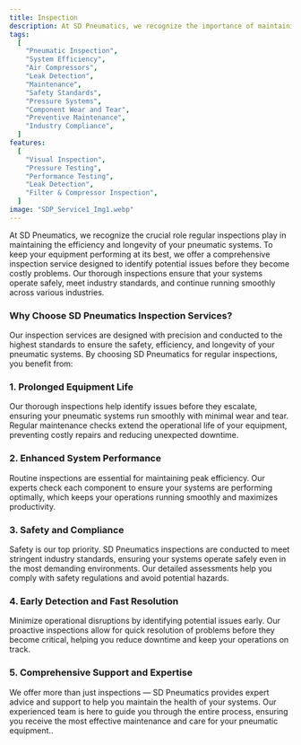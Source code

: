 ```yaml
---
title: Inspection
description: At SD Pneumatics, we recognize the importance of maintaining peak performance and safety in your pneumatic systems. Our Inspection Services are designed to ensure your equipment is functioning efficiently, meeting regulatory standards, and preventing costly breakdowns. Through thorough inspection processes, we help you identify potential issues before they become major problems, extending the life of your machinery and optimizing system performance.
tags:
  [
    "Pneumatic Inspection",
    "System Efficiency",
    "Air Compressors",
    "Leak Detection",
    "Maintenance",
    "Safety Standards",
    "Pressure Systems",
    "Component Wear and Tear",
    "Preventive Maintenance",
    "Industry Compliance",
  ]
features:
  [
    "Visual Inspection",
    "Pressure Testing",
    "Performance Testing",
    "Leak Detection",
    "Filter & Compressor Inspection",
  ]
image: "SDP_Service1_Img1.webp"
---
```


At SD Pneumatics, we recognize the crucial role regular inspections play in maintaining the efficiency and longevity of your pneumatic systems. To keep your equipment performing at its best, we offer a comprehensive inspection service designed to identify potential issues before they become costly problems. Our thorough inspections ensure that your systems operate safely, meet industry standards, and continue running smoothly across various industries.

### Why Choose SD Pneumatics Inspection Services?

Our inspection services are designed with precision and conducted to the highest standards to ensure the safety, efficiency, and longevity of your pneumatic systems. By choosing SD Pneumatics for regular inspections, you benefit from:

### 1. Prolonged Equipment Life

Our thorough inspections help identify issues before they escalate, ensuring your pneumatic systems run smoothly with minimal wear and tear. Regular maintenance checks extend the operational life of your equipment, preventing costly repairs and reducing unexpected downtime.

### 2. Enhanced System Performance

Routine inspections are essential for maintaining peak efficiency. Our experts check each component to ensure your systems are performing optimally, which keeps your operations running smoothly and maximizes productivity.

### 3. Safety and Compliance

Safety is our top priority. SD Pneumatics inspections are conducted to meet stringent industry standards, ensuring your systems operate safely even in the most demanding environments. Our detailed assessments help you comply with safety regulations and avoid potential hazards.

### 4. Early Detection and Fast Resolution

Minimize operational disruptions by identifying potential issues early. Our proactive inspections allow for quick resolution of problems before they become critical, helping you reduce downtime and keep your operations on track.

### 5. Comprehensive Support and Expertise

We offer more than just inspections — SD Pneumatics provides expert advice and support to help you maintain the health of your systems. Our experienced team is here to guide you through the entire process, ensuring you receive the most effective maintenance and care for your pneumatic equipment..
